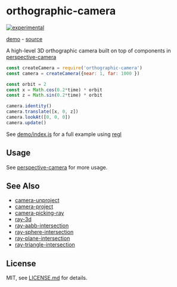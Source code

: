 orthographic-camera
===================

[![experimental](http://badges.github.io/stability-badges/dist/experimental.svg)](http://github.com/badges/stability-badges)

[demo](http://littlstar.github.io/orthographic-camera/) - [source](demo/index.js)

A high-level 3D orthographic camera built on top of components in
[perspective-camera](https://github.com/Jam3/perspective-camera)

```js
const createCamera = require('orthographic-camera')
const camera = createCamera({near: 1, far: 1000 })

const orbit = 2
const x = Math.cos(0.2*time) * orbit
const z = Math.sin(0.2*time) * orbit

camera.identity()
camera.translate([x, 0, z])
camera.lookAt([0, 0, 0])
camera.update()
```

See [demo/index.js](demo/index.js) for a full example using
[regl](https://github.com/regl-project/regl)

## Usage

See [perspective-camera](https://github.com/Jam3/perspective-camera) for
more usage.

## See Also

- [camera-unproject](https://www.npmjs.com/package/camera-unproject)
- [camera-project](https://www.npmjs.com/package/camera-project)
- [camera-picking-ray](https://www.npmjs.com/package/camera-picking-ray)
- [ray-3d](https://www.npmjs.com/package/ray-3d)
- [ray-aabb-intersection](https://www.npmjs.com/package/ray-aabb-intersection)
- [ray-sphere-intersection](https://www.npmjs.com/package/ray-sphere-intersection)
- [ray-plane-intersection](https://www.npmjs.com/package/ray-plane-intersection)
- [ray-triangle-intersection](https://www.npmjs.com/package/ray-triangle-intersection)

## License

MIT, see [LICENSE.md](http://github.com/littlstar/orthographic-camera/blob/master/LICENSE.md) for details.
